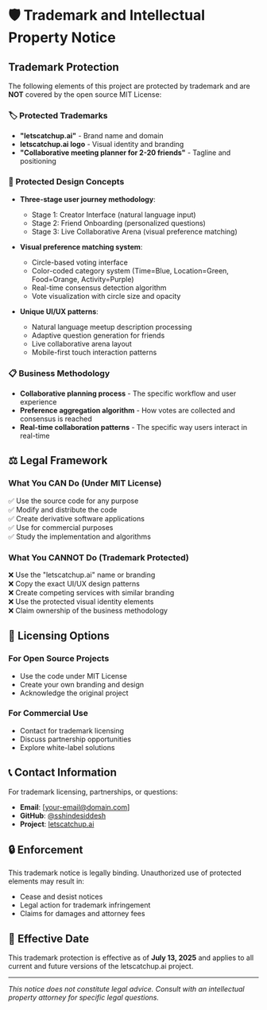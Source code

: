 # 🛡️ Trademark and Intellectual Property Notice

## Trademark Protection

The following elements of this project are protected by trademark and are **NOT** covered by the open source MIT License:

### 🏷️ Protected Trademarks

- **"letscatchup.ai"** - Brand name and domain
- **letscatchup.ai logo** - Visual identity and branding
- **"Collaborative meeting planner for 2-20 friends"** - Tagline and positioning

### 🎨 Protected Design Concepts

- **Three-stage user journey methodology**:
  - Stage 1: Creator Interface (natural language input)
  - Stage 2: Friend Onboarding (personalized questions)
  - Stage 3: Live Collaborative Arena (visual preference matching)

- **Visual preference matching system**:
  - Circle-based voting interface
  - Color-coded category system (Time=Blue, Location=Green, Food=Orange, Activity=Purple)
  - Real-time consensus detection algorithm
  - Vote visualization with circle size and opacity

- **Unique UI/UX patterns**:
  - Natural language meetup description processing
  - Adaptive question generation for friends
  - Live collaborative arena layout
  - Mobile-first touch interaction patterns

### 📋 Business Methodology

- **Collaborative planning process** - The specific workflow and user experience
- **Preference aggregation algorithm** - How votes are collected and consensus is reached
- **Real-time collaboration patterns** - The specific way users interact in real-time

## ⚖️ Legal Framework

### What You CAN Do (Under MIT License)
✅ Use the source code for any purpose  
✅ Modify and distribute the code  
✅ Create derivative software applications  
✅ Use for commercial purposes  
✅ Study the implementation and algorithms  

### What You CANNOT Do (Trademark Protected)
❌ Use the "letscatchup.ai" name or branding  
❌ Copy the exact UI/UX design patterns  
❌ Create competing services with similar branding  
❌ Use the protected visual identity elements  
❌ Claim ownership of the business methodology  

## 🤝 Licensing Options

### For Open Source Projects
- Use the code under MIT License
- Create your own branding and design
- Acknowledge the original project

### For Commercial Use
- Contact for trademark licensing
- Discuss partnership opportunities
- Explore white-label solutions

## 📞 Contact Information

For trademark licensing, partnerships, or questions:

- **Email**: [your-email@domain.com]
- **GitHub**: [@sshindesiddesh](https://github.com/sshindesiddesh)
- **Project**: [letscatchup.ai](https://github.com/sshindesiddesh/letscatchup)

## 🔒 Enforcement

This trademark notice is legally binding. Unauthorized use of protected elements may result in:

- Cease and desist notices
- Legal action for trademark infringement
- Claims for damages and attorney fees

## 📅 Effective Date

This trademark protection is effective as of **July 13, 2025** and applies to all current and future versions of the letscatchup.ai project.

---

*This notice does not constitute legal advice. Consult with an intellectual property attorney for specific legal questions.*
